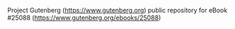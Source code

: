Project Gutenberg (https://www.gutenberg.org) public repository for eBook #25088 (https://www.gutenberg.org/ebooks/25088)
